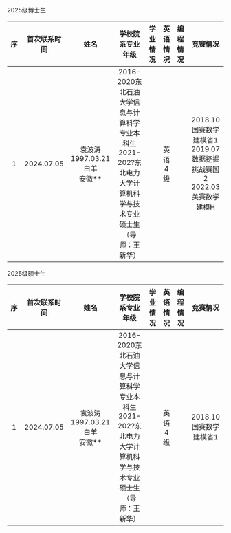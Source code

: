 2025级博士生

序|首次联系时间|姓名|学校院系专业年级|学业情况|英语情况|编程情况|竞赛情况
:-:|:-:|:-:|:-:|:-:|:-:|:-:|:-:
1|2024.07.05|袁波涛<BR>1997.03.21白羊<BR>安徽**|2016-2020东北石油大学信息与计算科学专业本科生<BR>2021-202?东北电力大学计算机科学与技术专业硕士生（导师：王新华）||英语4级||2018.10国赛数学建模省1<BR>2019.07数据挖掘挑战赛国2<BR>2022.03美赛数学建模H

2025级硕士生

序|首次联系时间|姓名|学校院系专业年级|学业情况|英语情况|编程情况|竞赛情况
:-:|:-:|:-:|:-:|:-:|:-:|:-:|:-:
1|2024.07.05|袁波涛<BR>1997.03.21白羊<BR>安徽**|2016-2020东北石油大学信息与计算科学专业本科生<BR>2021-202?东北电力大学计算机科学与技术专业硕士生（导师：王新华）||英语4级||2018.10国赛数学建模省1|2019.07数据挖掘挑战赛国2<BR>2022.03美赛数学建模H

